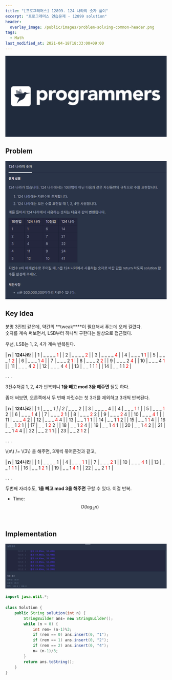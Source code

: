 ```yaml
---
title: "[프로그래머스] 12899. 124 나라의 숫자 풀이"
excerpt: "프로그래머스 연습문제 - 12899 solution"
header:
  overlay_image: /public/images/problem-solving-common-header.png
tags:
  - Math
last_modified_at: 2021-04-18T18:33:00+09:00
---
```

<a href="https://programmers.co.kr/">
  <img src="/public/images/programmers-logo.jpeg"/>
</a>

## Problem
<a href="https://programmers.co.kr/learn/courses/30/lessons/12899">
    <img src="/public/images/programmers-12899.png"/>
</a>

<br/>

## Key Idea
분명 3진법 같은데, 약간의 **tweak****이 필요해서 푸는데 오래 걸렸다.  
숫자를 계속 써보면서, LSB부터 하나씩 구한다는 발상으로 접근했다.  

우선, LSB는 1, 2, 4가 계속 반복된다.  

| **n** | **124나라** |
| 1 | _ _ _ _ <span style="color: red;" >1</span> |
| 2 | _ _ _ _ <span style="color: red;" >2</span> |
| 3 | _ _ _ _ <span style="color: red;" >4</span> |
| 4 | _ _ _ 1 <span style="color: red;" >1</span> |
| 5 | _ _ _ 1 <span style="color: red;" >2</span> |
| 6 | _ _ _ 1 <span style="color: red;" >4</span> |
| 7 | _ _ _ 2 <span style="color: red;" >1</span> |
| 8 | _ _ _ 2 <span style="color: red;" >2</span> |
| 9 | _ _ _ 2 <span style="color: red;" >4</span> |
| 10 | _ _ _ 4 <span style="color: red;" >1</span> |
| 11 | _ _ _ 4 <span style="color: red;" >2</span> |
| 12 | _ _ _ 4 <span style="color: red;" >4</span> |
| 13 | _ _ 1 1 <span style="color: red;" >1</span> |
| 14 | _ _ 1 1 <span style="color: red;" >2</span> |

. . .

3진수처럼 1, 2, 4가 반복되니 **1을 빼고 mod 3을 해주면** 될듯 하다.  

좀더 써보면, 오른쪽에서 두 번째 자릿수는 첫 3개를 제외하고 3개씩 반복된다.  

| **n** | **124나라** |
| 1 | _ _ _ <span style="color: red;" >_</span> 1 |
| 2 | _ _ _ <span style="color: red;" >_</span> 2 |
| 3 | _ _ _ <span style="color: red;" >_</span> 4 |
| 4 | _ _ _ <span style="color: red;" >1</span> 1 |
| 5 | _ _ _ <span style="color: red;" >1</span> 2 |
| 6 | _ _ _ <span style="color: red;" >1</span> 4 |
| 7 | _ _ _ <span style="color: red;" >2</span> 1 |
| 8 | _ _ _ <span style="color: red;" >2</span> 2 |
| 9 | _ _ _ <span style="color: red;" >2</span> 4 |
| 10 | _ _ _ <span style="color: red;" >4</span> 1 |
| 11 | _ _ _ <span style="color: red;" >4</span> 2 |
| 12 | _ _ _ <span style="color: red;" >4</span> 4 |
| 13 | _ _ 1 <span style="color: red;" >1</span> 1 |
| 14 | _ _ 1 <span style="color: red;" >1</span> 2 |
| 15 | _ _ 1 <span style="color: red;" >1</span> 4 |
| 16 | _ _ 1 <span style="color: red;" >2</span> 1 |
| 17 | _ _ 1 <span style="color: red;" >2</span> 2 |
| 18 | _ _ 1 <span style="color: red;" >2</span> 4 |
| 19 | _ _ 1 <span style="color: red;" >4</span> 1 |
| 20 | _ _ 1 <span style="color: red;" >4</span> 2 |
| 21 | _ _ 1 <span style="color: red;" >4</span> 4 |
| 22 | _ _ 2 <span style="color: red;" >1</span> 1 |
| 23 | _ _ 2 <span style="color: red;" >1</span> 2 |

. . .

\\(n\\) /= \\(3\\) 을 해주면, 3개씩 묶어준것과 같고,  

| **n** | **124나라** |
| 1 | _ _ _ <span style="color: red;" >_</span> 1 |
| 4 | _ _ _ <span style="color: red;" >1</span> 1 |
| 7 | _ _ _ <span style="color: red;" >2</span> 1 |
| 10 | _ _ _ <span style="color: red;" >4</span> 1 |
| 13 | _ _ 1 <span style="color: red;" >1</span> 1 |
| 16 | _ _ 1 <span style="color: red;" >2</span> 1 |
| 19 | _ _ 1 <span style="color: red;" >4</span> 1 |
| 22 | _ _ 2 <span style="color: red;" >1</span> 1 |

. . .

두번째 자리수도, **1을 빼고 mod 3을 해주면** 구할 수 있다. 이걸 반복.  

- Time: $$O(log_{3} n)$$  

<br/>

## Implementation
<img src="/public/images/programmers-12899-result.png"/>

```java
import java.util.*;

class Solution {
    public String solution(int n) {
        StringBuilder ans= new StringBuilder();
        while (n > 0) {
            int rem= (n-1)%3;
            if (rem == 0) ans.insert(0, "1");
            if (rem == 1) ans.insert(0, "2");
            if (rem == 2) ans.insert(0, "4");
            n= (n-1)/3;
        }
        return ans.toString();
    }
}

```
